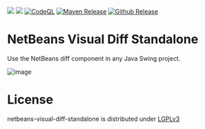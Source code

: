 [![](https://jitpack.io/v/nbauma109/netbeans-visual-diff-standalone.svg)](https://jitpack.io/#nbauma109/netbeans-visual-diff-standalone)
[![](https://jitci.com/gh/nbauma109/netbeans-visual-diff-standalone/svg)](https://jitci.com/gh/nbauma109/netbeans-visual-diff-standalone)
[![CodeQL](https://github.com/nbauma109/netbeans-visual-diff-standalone/actions/workflows/codeql-analysis.yml/badge.svg?branch=master)](https://github.com/nbauma109/netbeans-visual-diff-standalone/actions/workflows/codeql-analysis.yml)
[![Maven Release](https://github.com/nbauma109/netbeans-visual-diff-standalone/actions/workflows/maven.yml/badge.svg)](https://github.com/nbauma109/netbeans-visual-diff-standalone/actions/workflows/maven.yml)
[![Github Release](https://github.com/nbauma109/netbeans-visual-diff-standalone/actions/workflows/release.yml/badge.svg)](https://github.com/nbauma109/netbeans-visual-diff-standalone/actions/workflows/release.yml)


NetBeans Visual Diff Standalone
===============================

Use the NetBeans diff component in any Java Swing project.

![image](https://user-images.githubusercontent.com/9403560/152738948-847f1b5a-8ede-4375-addb-10076b6e743a.png)

License
=======

netbeans-visual-diff-standalone is distributed under [LGPLv3](https://github.com/cismet/netbeans-visual-diff-standalone/blob/dev/LICENSE)
